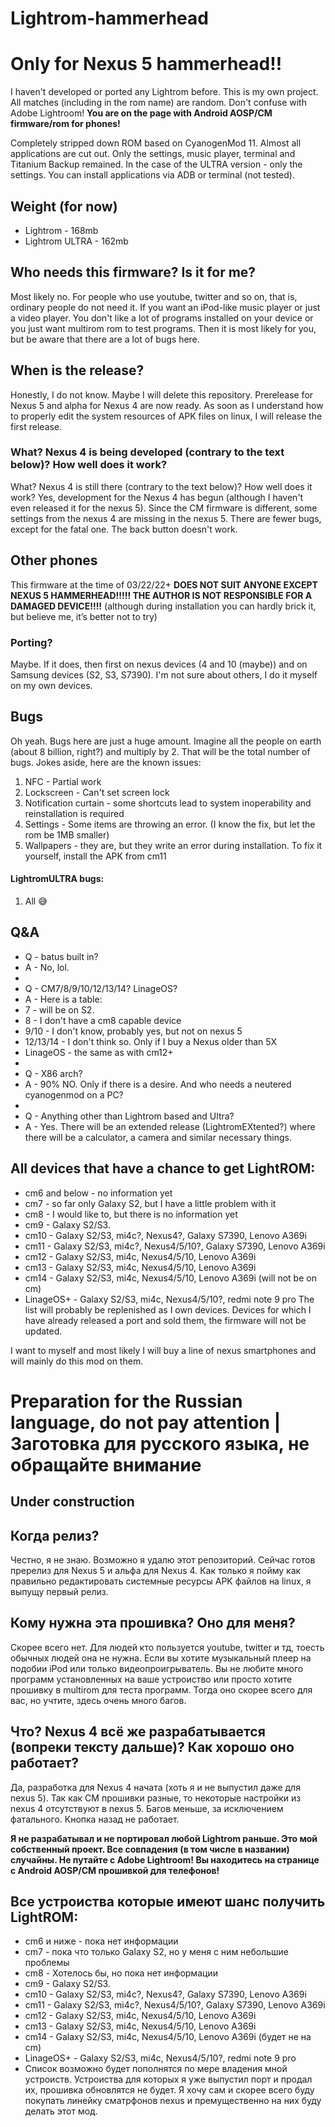 # Lightrom-hammerhead
# Only for Nexus 5 hammerhead!!
I haven't developed or ported any Lightrom before. This is my own project. All matches (including in the rom name) are random. Don't confuse with Adobe Lightroom! **You are on the page with Android AOSP/CM firmware/rom for phones!**
 
Completely stripped down ROM based on CyanogenMod 11. Almost all applications are cut out. Only the settings, music player, terminal and Titanium Backup remained. In the case of the ULTRA version - only the settings. You can install applications via ADB or terminal (not tested).
## Weight (for now)
- Lightrom - 168mb
- Lightrom ULTRA - 162mb
## Who needs this firmware? Is it for me?
Most likely no. For people who use youtube, twitter and so on, that is, ordinary people do not need it. If you want an iPod-like music player or just a video player. You don't like a lot of programs installed on your device or you just want multirom rom to test programs. Then it is most likely for you, but be aware that there are a lot of bugs here.
## When is the release?
Honestly, I do not know. Maybe I will delete this repository. Prerelease for Nexus 5 and alpha for Nexus 4 are now ready. As soon as I understand how to properly edit the system resources of APK files on linux, I will release the first release.
### What? Nexus 4 is being developed (contrary to the text below)? How well does it work?
What? Nexus 4 is still there (contrary to the text below)? How well does it work?
Yes, development for the Nexus 4 has begun (although I haven't even released it for the nexus 5). Since the CM firmware is different, some settings from the nexus 4 are missing in the nexus 5. There are fewer bugs, except for the fatal one. The back button doesn't work.
## Other phones
This firmware at the time of 03/22/22+ **DOES NOT SUIT ANYONE EXCEPT NEXUS 5 HAMMERHEAD!!!!! THE AUTHOR IS NOT RESPONSIBLE FOR A DAMAGED DEVICE!!!!** (although during installation you can hardly brick it, but believe me, it’s better not to try)
### Porting?
Maybe.
If it does, then first on nexus devices (4 and 10 (maybe)) and on Samsung devices (S2, S3, S7390). I'm not sure about others, I do it myself on my own devices.
## Bugs
Oh yeah. Bugs here are just a huge amount. Imagine all the people on earth (about 8 billion, right?) and multiply by 2. That will be the total number of bugs. Jokes aside, here are the known issues:
1. NFC - Partial work
2. Lockscreen - Can't set screen lock
3. Notification curtain - some shortcuts lead to system inoperability and reinstallation is required
4. Settings - Some items are throwing an error. (I know the fix, but let the rom be 1MB smaller)
5. Wallpapers - they are, but they write an error during installation. To fix it yourself, install the APK from cm11
#### LightromULTRA bugs:
1. All 😅
## Q&A
- Q - batus built in?
- A - No, lol.
- 
- Q - CM7/8/9/10/12/13/14? LinageOS?
- A - Here is a table:
- 7 - will be on S2.
- 8 - I don't have a cm8 capable device
- 9/10 - I don't know, probably yes, but not on nexus 5
- 12/13/14 - I don't think so. Only if I buy a Nexus older than 5X
- LinageOS - the same as with cm12+
- 
- Q - X86 arch?
- A - 90% NO. Only if there is a desire. And who needs a neutered cyanogenmod on a PC?
- 
- Q - Anything other than Lightrom based and Ultra?
- A - Yes. There will be an extended release (LightromEXtented?) where there will be a calculator, a camera and similar necessary things.

## All devices that have a chance to get LightROM:
- cm6 and below - no information yet
- cm7 - so far only Galaxy S2, but I have a little problem with it
- cm8 - I would like to, but there is no information yet
- cm9 - Galaxy S2/S3.
- cm10 - Galaxy S2/S3, mi4c?, Nexus4?, Galaxy S7390, Lenovo A369i
- cm11 - Galaxy S2/S3, mi4c?, Nexus4/5/10?, Galaxy S7390, Lenovo A369i
- cm12 - Galaxy S2/S3, mi4c, Nexus4/5/10, Lenovo A369i
- cm13 - Galaxy S2/S3, mi4c, Nexus4/5/10, Lenovo A369i
- cm14 - Galaxy S2/S3, mi4c, Nexus4/5/10, Lenovo A369i (will not be on cm)
- LinageOS+ - Galaxy S2/S3, mi4c, Nexus4/5/10?, redmi note 9 pro
The list will probably be replenished as I own devices. Devices for which I have already released a port and sold them, the firmware will not be updated.

I want to myself and most likely I will buy a line of nexus smartphones and will mainly do this mod on them.


# Preparation for the Russian language, do not pay attention | Заготовка для русского языка, не обращайте внимание
## Under construction
## Когда релиз?
Честно, я не знаю. Возможно я удалю этот репозиторий. Сейчас готов пререлиз для Nexus 5 и альфа для Nexus 4. Как только я пойму как правильно редактировать системные ресурсы APK файлов на linux, я выпущу первый релиз.
## Кому нужна эта прошивка? Оно для меня?
Скорее всего нет. Для людей кто пользуется youtube, twitter и тд, тоесть обычных людей она не нужна. Если вы хотите музыкальный плеер на подобии iPod или только видеопроигрыватель. Вы не любите много программ установленных на ваше устроиство или просто хотите прошивку в multirom для теста программ. Тогда оно скорее всего для вас, но учтите, здесь очень много багов.
## Что? Nexus 4 всё же разрабатывается (вопреки тексту дальше)? Как хорошо оно работает?
Да, разработка для Nexus 4 начата (хоть я и не выпустил даже для nexus 5). Так как CM прошивки разные, то некоторые настройки из nexus 4 отсутствуют в nexus 5. Багов меньше, за исключением фатального. Кнопка назад не работает.

**Я не разрабатывал и не портировал любой Lightrom раньше. Это мой собственный проект. Все совпадения (в том числе в названии) случайны. Не путайте с Adobe Lightroom! Вы находитесь на странице с Android AOSP/CM прошивкой для телефонов!** 

## Все устроиства которые имеют шанс получить LightROM:
- cm6 и ниже - пока нет информации
- cm7 - пока что только Galaxy S2, но у меня с ним небольшие проблемы
- cm8 - Хотелось бы, но пока нет информации
- cm9 - Galaxy S2/S3.
- cm10 - Galaxy S2/S3, mi4c?, Nexus4?, Galaxy S7390, Lenovo A369i
- cm11 - Galaxy S2/S3, mi4c?, Nexus4/5/10?, Galaxy S7390, Lenovo A369i
- cm12 - Galaxy S2/S3, mi4c, Nexus4/5/10, Lenovo A369i
- cm13 - Galaxy S2/S3, mi4c, Nexus4/5/10, Lenovo A369i
- cm14 - Galaxy S2/S3, mi4c, Nexus4/5/10, Lenovo A369i (будет не на cm)
- LinageOS+ - Galaxy S2/S3, mi4c, Nexus4/5/10?, redmi note 9 pro
- Список возможно будет пополнятся по мере владения мной устроиств. Устроиства для которых я уже выпустил порт и продал их, прошивка обновлятся не будет.
Я хочу сам и скорее всего буду покупать линейку сматрфонов nexus и премущественно на них буду делать этот мод. 
